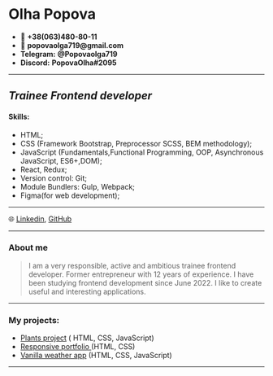  # Olha Popova

 * 📱 __+38(063)480-80-11__
* 📧 __popovaolga719@gmail.com__
* __Telegram:__ __@Popovaolga719__
* __Discord:__ __PopovaOlha#2095__
******************************************
## *Trainee Frontend developer* 
#### Skills:
* HTML;
* CSS (Framework Bootstrap, Preprocessor SCSS, BEM methodology);
* JavaScript (Fundamentals,Functional Programming, OOP, Asynchronous JavaScript, ES6+,DOM);
* React, Redux;
* Version control: Git;
* Module Bundlers: Gulp, Webpack;
* Figma(for web development);
*************************************
🌐 [Linkedin](https://www.linkedin.com/in/olha-popova-8235851b3/),  [GitHub](https://github.com/PopovaOlha) 
**********************************
### About me
>I am a very responsible, active and ambitious trainee frontend developer. Former entrepreneur with 12 years of experience. I have been studying frontend development since June 2022. I like to create useful and interesting applications.
***********************************************
### My projects:
* [Plants project](https://sparkly-stroopwafel-1b1c8b.netlify.app/) ( HTML, CSS, JavaScript)
* [Responsive portfolio ](https://animated-chebakia-431d8d.netlify.app/) (HTML, CSS)
* [Vanilla weather app](https://incomparable-cuchufli-ed2bbe.netlify.app/) (HTML, CSS, JavaScript)
***********************************************